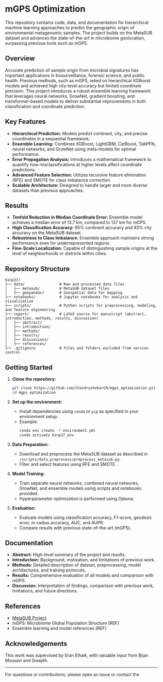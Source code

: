 # mGPS Optimization

This repository contains code, data, and documentation for hierarchical machine learning approaches to predict the geographic origin of environmental metagenomic samples. The project builds on the MetaSUB dataset and advances the state-of-the-art in microbiome geolocation, surpassing previous tools such as mGPS.

## Overview

Accurate prediction of sample origin from microbial signatures has important applications in biosurveillance, forensic science, and public health. Previous methods, such as mGPS, relied on hierarchical XGBoost models and achieved high city-level accuracy but limited coordinate precision. This project introduces a robust ensemble learning framework that leverages neural networks, GrowNet, gradient boosting, and transformer-based models to deliver substantial improvements in both classification and coordinate prediction.

## Key Features

- **Hierarchical Prediction:** Models predict continent, city, and precise coordinates in a sequential framework.
- **Ensemble Learning:** Combines XGBoost, LightGBM, CatBoost, TabPFN, neural networks, and GrowNet using meta-models for optimal performance.
- **Error Propagation Analysis:** Introduces a mathematical framework to quantify how misclassifications at higher levels affect coordinate predictions.
- **Advanced Feature Selection:** Utilizes recursive feature elimination (RFE) and SMOTE for class imbalance correction.
- **Scalable Architecture:** Designed to handle larger and more diverse datasets than previous approaches.

## Results

- **Tenfold Reduction in Median Coordinate Error:** Ensemble model achieves a median error of 13.7 km, compared to 137 km for mGPS.
- **High Classification Accuracy:** 95% continent accuracy and 93% city accuracy on the MetaSUB dataset.
- **Robustness to Class Imbalance:** Ensemble approach maintains strong performance even for underrepresented regions.
- **Fine-Scale Localization:** Capable of distinguishing sample origins at the level of neighborhoods or districts within cities.

## Repository Structure

```
binp37/
├── data/                # Raw and processed data files
│   ├── metasub/         # MetaSUB dataset files
│   ├── geopandas/       # Geospatial data for mapping
├── notebooks/           # Jupyter notebooks for analysis and visualization
├── scripts/             # Python scripts for preprocessing, modeling, and feature engineering
├── report/              # LaTeX source for manuscript (abstract, introduction, methods, results, discussion)
│   ├── abstract/
│   ├── introduction/
│   ├── methods/
│   ├── results/
│   ├── discussions/
│   ├── references/
├── .gitignore           # Files and folders excluded from version control
```

## Getting Started

1. **Clone the repository:**
   ```sh
   git clone https://github.com/ChandrashekarCR/mgps_optimization.git
   cd mgps_optimization
   ```

2. **Set up the environment:**
   - Install dependencies using `conda` or `pip` as specified in your environment setup.
   - Example:
     ```sh
     conda env create -f environment.yml
     conda activate binp37_env
     ```

3. **Data Preparation:**
   - Download and preprocess the MetaSUB dataset as described in `/scripts/data_preprocess/preprocess_metasub.py`.
   - Filter and select features using RFE and SMOTE.

4. **Model Training:**
   - Train separate neural networks, combined neural networks, GrowNet, and ensemble models using scripts and notebooks provided.
   - Hyperparameter optimization is performed using Optuna.

5. **Evaluation:**
   - Evaluate models using classification accuracy, F1-score, geodesic error, in-radius accuracy, AUC, and AUPR.
   - Compare results with previous state-of-the-art (mGPS).

## Documentation

- **Abstract:** High-level summary of the project and results.
- **Introduction:** Background, motivation, and limitations of previous work.
- **Methods:** Detailed description of dataset, preprocessing, model architectures, and training protocols.
- **Results:** Comprehensive evaluation of all models and comparison with mGPS.
- **Discussion:** Interpretation of findings, comparison with previous work, limitations, and future directions.

## References

- [MetaSUB Project](https://www.sciencedirect.com/science/article/pii/S0092867421005857)
- mGPS: Microbiome Global Population Structure [REF]
- Ensemble learning and model references [REF]

## Acknowledgements

This work was supervised by Eran Elhaik, with valuable input from Bijan Mousavi and Sreejith.

---

For questions or contributions, please open an issue or contact the